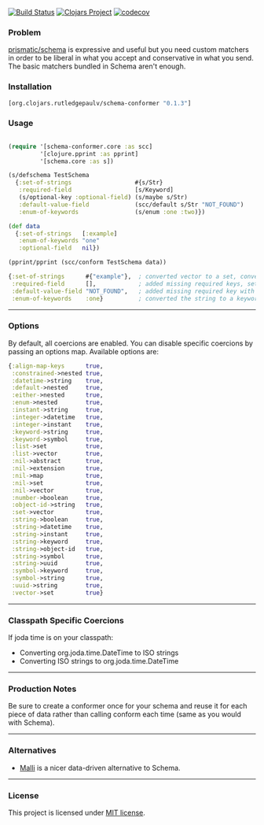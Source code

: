 [![Build Status](https://travis-ci.com/rutledgepaulv/schema-conformer.svg?branch=master)](https://travis-ci.com/rutledgepaulv/schema-conformer)
[![Clojars Project](https://img.shields.io/clojars/v/org.clojars.rutledgepaulv/schema-conformer.svg)](https://clojars.org/org.clojars.rutledgepaulv/schema-conformer)
[![codecov](https://codecov.io/gh/rutledgepaulv/schema-conformer/branch/master/graph/badge.svg)](https://codecov.io/gh/rutledgepaulv/schema-conformer)


### Problem

[prismatic/schema](https://github.com/plumatic/schema) is expressive and useful but you
need custom matchers in order to be liberal in what you accept and conservative in what 
you send. The basic matchers bundled in Schema aren't enough.

### Installation 

```clojure
[org.clojars.rutledgepaulv/schema-conformer "0.1.3"]
```

### Usage

```clojure

(require '[schema-conformer.core :as scc]
         '[clojure.pprint :as pprint]
         '[schema.core :as s])

(s/defschema TestSchema
  {:set-of-strings                  #{s/Str}
   :required-field                  [s/Keyword]
   (s/optional-key :optional-field) (s/maybe s/Str)
   :default-value-field             (scc/default s/Str "NOT_FOUND")
   :enum-of-keywords                (s/enum :one :two)})

(def data
  {:set-of-strings   [:example]
   :enum-of-keywords "one"
   :optional-field   nil})

(pprint/pprint (scc/conform TestSchema data))

{:set-of-strings      #{"example"},  ; converted vector to a set, converted keywords to strings
 :required-field      [],            ; added missing required keys, set a missing required collection to empty
 :default-value-field "NOT_FOUND",   ; added missing required key with the default value set by the schema
 :enum-of-keywords    :one}          ; converted the string to a keyword because the enum used a keyword value

```

---

### Options

By default, all coercions are enabled. You can disable specific coercions 
by passing an options map. Available options are:

```clojure
{:align-map-keys      true,
 :constrained->nested true,
 :datetime->string    true,
 :default->nested     true,
 :either->nested      true,
 :enum->nested        true,
 :instant->string     true,
 :integer->datetime   true,
 :integer->instant    true,
 :keyword->string     true,
 :keyword->symbol     true,
 :list->set           true,
 :list->vector        true,
 :nil->abstract       true,
 :nil->extension      true,
 :nil->map            true,
 :nil->set            true,
 :nil->vector         true,
 :number->boolean     true,
 :object-id->string   true,
 :set->vector         true,
 :string->boolean     true,
 :string->datetime    true,
 :string->instant     true,
 :string->keyword     true,
 :string->object-id   true,
 :string->symbol      true,
 :string->uuid        true,
 :symbol->keyword     true,
 :symbol->string      true,
 :uuid->string        true,
 :vector->set         true}
```

___

### Classpath Specific Coercions

If joda time is on your classpath:

- Converting org.joda.time.DateTime to ISO strings
- Converting ISO strings to org.joda.time.DateTime

___

### Production Notes

Be sure to create a conformer once for your schema and reuse it for each piece of data
rather than calling conform each time (same as you would with Schema).

---

### Alternatives

- [Malli](https://github.com/metosin/malli) is a nicer data-driven alternative to Schema.

___

### License
This project is licensed under [MIT license](http://opensource.org/licenses/MIT).

